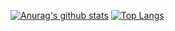 [![Anurag's github stats](https://github-readme-stats.vercel.app/api?username=chanhopakr)](https://github.com/anuraghazra/github-readme-stats)
[![Top Langs](https://github-readme-stats.vercel.app/api/top-langs/?username=chanhopakr&layout=compact)](https://github.com/anuraghazra/github-readme-stats)

